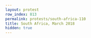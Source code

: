 ```yaml
---
layout: protest
row_index: 813
permalink: protests/south-africa-110
title: South Africa, March 2018
hidden: true
---
```

